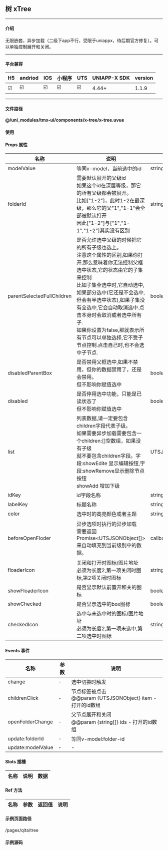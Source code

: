 
## 树 xTree

***

#### 介绍

无限嵌套，异步加载（二级下app不行，受限于uniappx，待后期官方修复）。可以单独控制展开和关闭。

***

#### 平台兼容

| H5 | andriod | IOS | 小程序 | UTS | UNIAPP-X SDK | version |
| --- | --- | --- | --- | --- | --- | --- |
| ☑ | ☑️ | ☑️ | ☑️ | ☑️ | 4.44+ | 1.1.9 |

***

#### 文件路径

**@/uni_modules/tmx-ui/components/x-tree/x-tree.uvue**

#### 使用

<x-tree></x-tree>

#### Props 属性

| 名称 | 说明 | 类型 | 默认值 |
| ------ | ---- | ---- | ---- |
| modelValue | 等同v-model，当前选中的id | string[] | () : string[] => [] as string[] |
| folderId | 需要默认展开的父级id<br>如果这个id在深层等级，那它的所有父级都会被展开。<br>比如["1-2"]，此时1-2在最深级，那么它的父"1","1-1"会全部被默认打开<br>因此["1-2"]与["1","1-1","1-2"]其实没有区别 | string[] | () : string[] => [] as string[] |
| parentSelectedFullChildren | 是否允许选中父级的时候把它的所有子级也选上。<br>注意这个属性的区别,如果你打开,那么意味着你无法控制父框选中状态,它的状态由它的子集来控制<br>比如子集全选中时,它自动选中,如果部分选中(它还是不会选中,但会有半选中状态),如果子集没有全选中,它会自动取消选中.点击本身时会取消或者选中所有子.<br>如果你设置为false,那就表示所有节点可以单独选择,它不受子节点控制.点击自己时,也不会选中子节点. | boolean | false |
| disabledParentBox | 是否禁用父框选中,如果不禁用，但你的数据禁用了，还是会禁用。<br>但不影响你赋值选中 | boolean | false |
| disabled | 是否停用选中功能，只能是已读状态了<br>但不影响你赋值选中 | boolean | false |
| list | 列表数据,请一定要包含children字段代表子级。<br>如果需要异步加载需要包含一个children:[]空数组，如果没有子级<br>就不要包含children字段。字段:showEdite 显示编辑按钮,字段:showRemove显示删除节点按钮<br>showAdd 增加下级 | UTSJSONObject[] | () : UTSJSONObject[] => [] as UTSJSONObject[] |
| idKey | id字段名称 | string | "id" |
| labelKey | 标题名称 | string | "text" |
| color | 选中时的高亮颜色或者主题 | string | "" |
| beforeOpenFloder | 异步选项时执行的异步加载<br>需要返回 Promise<UTSJSONObject[]>来自动填充到当前级别中的数据。 | callbackType | (itemId : string) : Promise<UTSJSONObject[]> => {<br>    return Promise.resolve([] as UTSJSONObject[])<br>} |
| floaderIcon | 关闭和打开时图标/图片地址<br>必须为长度2,第一项关闭时图标,第2项关闭时图标 | string[] | ():string[] => ['add-circle-line','indeterminate-circle-line'] as string[] |
| showFloaderIcon | 是否显示默认前置开和关的图标 | boolean | true |
| showChecked | 是否显示选中的box图标 | boolean | true |
| checkedIcon | 选中与未选中时的图标/图片地址<br>必须为长度2,第一项未选中,第二项选中时图标 | string[] | ():string[] => ['checkbox-blank-circle-line','checkbox-circle-fill'] as string[] |



#### Events 事件

| 名称 | 参数 | 说明 |
| ------ | ---- | ---- |
| change | - | 选中切换时触发 |
| childrenClick | - | 节点标签被点击<br>@@param {UTSJSONObject} item - 打开的id数组 |
| openFolderChange | - | 父节点展开和关闭<br>@@param {string[]} ids - 打开的id数组 |
| update:folderId | - | 等同v-model:folder-id |
| update:modelValue | - | - |


#### Slots 插槽

| 名称 | 说明 | 数据 |
| ------ | ---- | ---- |


#### Ref 方法

| 名称 | 参数 | 返回值 | 说明 |
| ------ | ---- | ---- | ---- |


#### 示例页面路径

/pages/qita/tree

#### 示例源码


		
